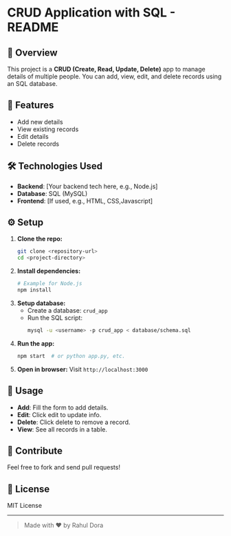 # CRUD Application with SQL - README

## 📄 Overview
This project is a **CRUD (Create, Read, Update, Delete)** app to manage details of multiple people. You can add, view, edit, and delete records using an SQL database.

## 🚀 Features
- Add new details
- View existing records
- Edit details
- Delete records

## 🛠️ Technologies Used
- **Backend**: [Your backend tech here, e.g., Node.js]
- **Database**: SQL (MySQL)
- **Frontend**: [If used, e.g., HTML, CSS,Javascript]

## ⚙️ Setup
1. **Clone the repo:**
   ```bash
   git clone <repository-url>
   cd <project-directory>
   ```
2. **Install dependencies:**
   ```bash
   # Example for Node.js
   npm install
   ```
3. **Setup database:**
   - Create a database: `crud_app`
   - Run the SQL script:
     ```bash
     mysql -u <username> -p crud_app < database/schema.sql
     ```
4. **Run the app:**
   ```bash
   npm start  # or python app.py, etc.
   ```
5. **Open in browser:**
   Visit `http://localhost:3000`

## 📝 Usage
- **Add**: Fill the form to add details.
- **Edit**: Click edit to update info.
- **Delete**: Click delete to remove a record.
- **View**: See all records in a table.

## 🤝 Contribute
Feel free to fork and send pull requests!

## 📢 License
MIT License

---
> Made with ❤️ by Rahul Dora

